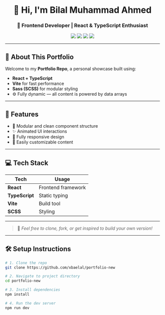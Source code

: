 <!-- README.md for GitHub Portfolio Repository -->

<h1 align="center">👋 Hi, I'm Bilal Muhammad Ahmed</h1>
<h3 align="center">🚀 Frontend Developer | React & TypeScript Enthusiast</h3>

<p align="center">
  <img src="https://img.shields.io/badge/React-%2361DAFB.svg?style=for-the-badge&logo=react&logoColor=black" />
  <img src="https://img.shields.io/badge/TypeScript-%23007ACC.svg?style=for-the-badge&logo=typescript&logoColor=white" />
  <img src="https://img.shields.io/badge/Vite-646CFF?style=for-the-badge&logo=vite&logoColor=white" />
  <img src="https://img.shields.io/badge/SCSS-hotpink?style=for-the-badge&logo=sass&logoColor=white" />
</p>

---

## 📌 About This Portfolio

Welcome to my **Portfolio Repo**, a personal showcase built using:

- **React + TypeScript**
- **Vite** for fast performance
- **Sass (SCSS)** for modular styling
- ⚙️ Fully dynamic — all content is powered by data arrays

---

## 🧠 Features

- 📁 Modular and clean component structure
- ✨ Animated UI interactions
- 📱 Fully responsive design
- 🧩 Easily customizable content

---

## 💻 Tech Stack

| Tech           | Usage              |
| -------------- | ------------------ |
| **React**      | Frontend framework |
| **TypeScript** | Static typing      |
| **Vite**       | Build tool         |
| **SCSS**       | Styling            |

---

> 📝 _Feel free to clone, fork, or get inspired to build your own version!_

---

## 🛠 Setup Instructions

```bash
# 1. Clone the repo
git clone https://github.com/xbaelal/portfolio-new

# 2. Navigate to project directory
cd portfolio-new

# 3. Install dependencies
npm install

# 4. Run the dev server
npm run dev
```
